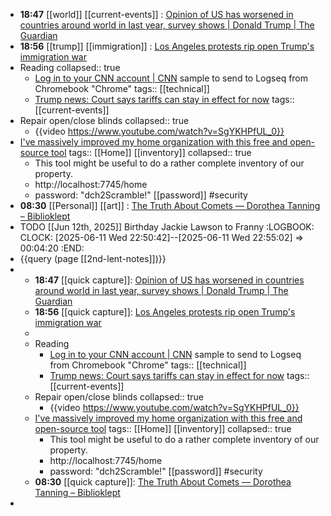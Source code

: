- **18:47** [[world]] [[current-events]] :  [Opinion of US has worsened in countries around world in last year, survey shows | Donald Trump | The Guardian](https://www.theguardian.com/us-news/2025/jun/11/opinion-of-us-has-worsened-in-countries-around-world-in-last-year-survey-shows)
- **18:56** [[trump]] [[immigration]] :  [Los Angeles protests rip open Trump's immigration war](https://www.axios.com/2025/06/11/trump-illegal-immigration-deportations-los-angeles)
- Reading
  collapsed:: true
	- [Log in to your CNN account | CNN](https://www.cnn.com/account/log-in?view=tos-update) sample to send to Logseq from Chromebook "Chrome"
	  tags:: [[technical]]
	- [Trump news: Court says tariffs can stay in effect for now](https://www.ctvnews.ca/world/trumps-tariffs/article/us-appeals-court-lets-trump-administration-keep-collecting-tariffs-while-challenges-continue/)
	  tags:: [[current-events]]
- Repair open/close blinds
  collapsed:: true
	- {{video https://www.youtube.com/watch?v=SgYKHPfUL_0}}
- [I've massively improved my home organization with this free and open-source tool](https://www.xda-developers.com/improved-home-organization-with-free-open-source-tool/)
  tags:: [[Home]] [[inventory]]
  collapsed:: true
	- This tool might be useful to do a rather complete inventory of our property.
	- http://localhost:7745/home
	- password: "dch2Scramble!" [[password]] #security
- **08:30** [[Personal]] [[art]] :  [The Truth About Comets — Dorothea Tanning – Biblioklept](https://biblioklept.org/2018/01/06/the-truth-about-comets-dorothea-tanning/)
- TODO [[Jun 12th, 2025]] Birthday Jackie Lawson to Franny
  :LOGBOOK:
  CLOCK: [2025-06-11 Wed 22:50:42]--[2025-06-11 Wed 22:55:02] =>  00:04:20
  :END:
- {{query (page [[2nd-lent-notes]])}}
- - **18:47** [[quick capture]]:  [Opinion of US has worsened in countries around world in last year, survey shows | Donald Trump | The Guardian](https://www.theguardian.com/us-news/2025/jun/11/opinion-of-us-has-worsened-in-countries-around-world-in-last-year-survey-shows)
  - **18:56** [[quick capture]]:  [Los Angeles protests rip open Trump's immigration war](https://www.axios.com/2025/06/11/trump-illegal-immigration-deportations-los-angeles)
  -
  - Reading
  	- [Log in to your CNN account | CNN](https://www.cnn.com/account/log-in?view=tos-update) sample to send to Logseq from Chromebook "Chrome"
  	  tags:: [[technical]]
  	- [Trump news: Court says tariffs can stay in effect for now](https://www.ctvnews.ca/world/trumps-tariffs/article/us-appeals-court-lets-trump-administration-keep-collecting-tariffs-while-challenges-continue/)
  	  tags:: [[current-events]]
  - Repair open/close blinds
    collapsed:: true
  	- {{video https://www.youtube.com/watch?v=SgYKHPfUL_0}}
  - [I've massively improved my home organization with this free and open-source tool](https://www.xda-developers.com/improved-home-organization-with-free-open-source-tool/)
    tags:: [[Home]] [[inventory]]
    collapsed:: true
  	- This tool might be useful to do a rather complete inventory of our property.
  	- http://localhost:7745/home
  	- password: "dch2Scramble!" [[password]] #security
  - **08:30** [[quick capture]]:  [The Truth About Comets — Dorothea Tanning – Biblioklept](https://biblioklept.org/2018/01/06/the-truth-about-comets-dorothea-tanning/)
-